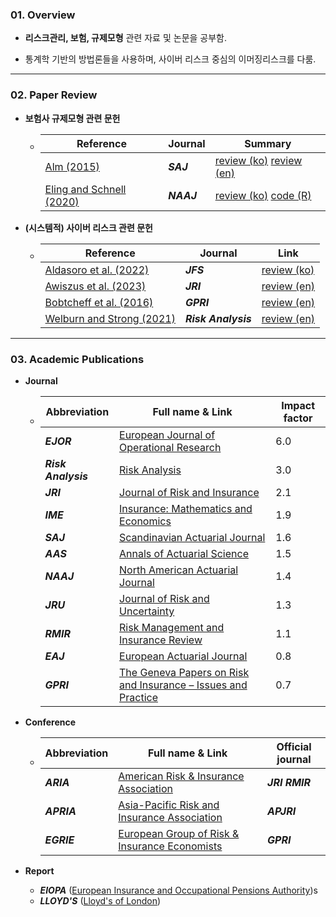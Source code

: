 ### 01. Overview 


- **리스크관리, 보험, 규제모형** 관련 자료 및 논문을 공부함.

- 통계학 기반의 방법론들을 사용하며, 사이버 리스크 중심의 이머징리스크를 다룸.

---
### 02. Paper Review

- **보험사 규제모형 관련 문헌**

  - | Reference                                                    | Journal    | Summary                                                      |
    | ------------------------------------------------------------ | ---------- | ------------------------------------------------------------ |
    | [Alm (2015)](https://www.tandfonline.com/doi/abs/10.1080/03461238.2013.787367) | ***SAJ***  | [review (ko)](https://github.com/kwoongbae/risk-management-papers/issues/36) [review (en)](./review/Seminar_20240626.pdf) |
    | [Eling and Schnell (2020)](https://www.tandfonline.com/doi/abs/10.1080/10920277.2019.1641416) | ***NAAJ*** | [review (ko)](https://github.com/kwoongbae/risk-management-papers/issues/32) [code (R)](https://github.com/kwoongbae/risk-management-papers/blob/main/code/Eling_and_Schnell_NAAJ_2020.r) |
  
- **(시스템적) 사이버 리스크 관련 문헌**

  - | Reference                                                    | Journal             | Link                                          |
    | ------------------------------------------------------------ | ------------------- | --------------------------------------------- |
    | [Aldasoro et al. (2022)](https://www.sciencedirect.com/science/article/abs/pii/S1572308922000171) | ***JFS***           | [review (ko)](./review/Aldasoro_JRS_2022.pdf) |
    | [Awiszus et al. (2023)](https://arxiv.org/abs/2211.04762)    | ***JRI***           | [review (en)](./review/Seminar_20240125.pdf)  |
    | [Bobtcheff et al. (2016)](https://link.springer.com/article/10.1057/grir.2016.1) | ***GPRI***          | [review (en)](./review/Seminar_20240524.pdf)  |
    | [Welburn and Strong (2021)](https://onlinelibrary.wiley.com/doi/abs/10.1111/risa.13715) | ***Risk Analysis*** | [review (en)](./review/Seminar_20240321.pdf)  |

---

### 03. Academic Publications


- **Journal**
  
  - | Abbreviation        | Full name & Link                                             | Impact factor |
    | ------------------- | ------------------------------------------------------------ | ------------- |
    | ***EJOR***          | [European Journal of Operational Research](https://www.sciencedirect.com/journal/european-journal-of-operational-research) | 6.0           |
    | ***Risk Analysis*** | [Risk Analysis](https://onlinelibrary.wiley.com/journal/15396924) | 3.0           |
    | ***JRI***           | [Journal of Risk and Insurance](https://onlinelibrary.wiley.com/journal/15396975) | 2.1           |
    | ***IME***           | [Insurance: Mathematics and Economics](https://www.sciencedirect.com/journal/insurance-mathematics-and-economics) | 1.9           |
    | ***SAJ***           | [Scandinavian Actuarial Journal](https://www.tandfonline.com/toc/sact20/current) | 1.6           |
    | ***AAS***           | [Annals of Actuarial Science](https://www.cambridge.org/core/journals/annals-of-actuarial-science) | 1.5           |
    | ***NAAJ***          | [North American Actuarial Journal](https://www.tandfonline.com/toc/uaaj20/current) | 1.4           |
    | ***JRU***           | [Journal of Risk and Uncertainty](https://www.springer.com/journal/11166) | 1.3           |
    | ***RMIR***          | [Risk Management and Insurance Review](https://onlinelibrary.wiley.com/journal/15406296) | 1.1           |
    | ***EAJ***           | [European Actuarial Journal](https://link.springer.com/journal/13385) | 0.8           |
    | ***GPRI***          | [The Geneva Papers on Risk and Insurance – Issues and Practice](https://www.genevaassociation.org/publications/the-geneva-papers) | 0.7           |
- **Conference**
  - | Abbreviation | Full name & Link                                             | Official journal |
    | ------------ | ------------------------------------------------------------ | ---------------- |
    | ***ARIA***   | [American Risk & Insurance Association](https://www.aria.org/) | ***JRI RMIR***   |
    | ***APRIA***  | [Asia-Pacific Risk and Insurance Association](https://www.apria.org/) | ***APJRI***      |
    | ***EGRIE***  | [European Group of Risk & Insurance Economists](http://www.egrie.org/) | ***GPRI***       |
- **Report**

  - ***EIOPA*** ([European Insurance and Occupational Pensions Authority](https://www.eiopa.europa.eu/index_en))s
  - ***LLOYD'S*** ([Lloyd's of London](https://www.lloyds.com/news-and-insights/risk-reports))

